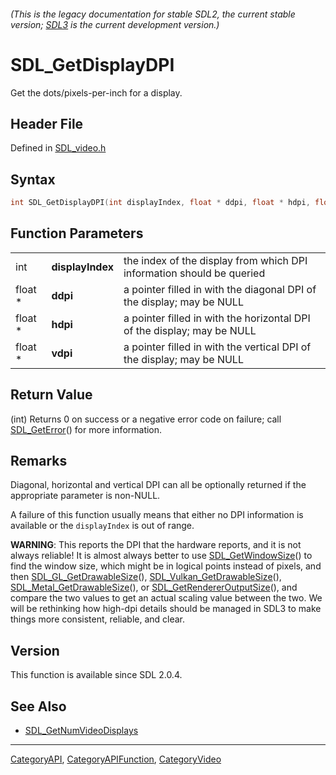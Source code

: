 ###### (This is the legacy documentation for stable SDL2, the current stable version; [SDL3](https://wiki.libsdl.org/SDL3/) is the current development version.)
# SDL_GetDisplayDPI

Get the dots/pixels-per-inch for a display.

## Header File

Defined in [SDL_video.h](https://github.com/libsdl-org/SDL/blob/SDL2/include/SDL_video.h)

## Syntax

```c
int SDL_GetDisplayDPI(int displayIndex, float * ddpi, float * hdpi, float * vdpi);
```

## Function Parameters

|         |                  |                                                                         |
| ------- | ---------------- | ----------------------------------------------------------------------- |
| int     | **displayIndex** | the index of the display from which DPI information should be queried   |
| float * | **ddpi**         | a pointer filled in with the diagonal DPI of the display; may be NULL   |
| float * | **hdpi**         | a pointer filled in with the horizontal DPI of the display; may be NULL |
| float * | **vdpi**         | a pointer filled in with the vertical DPI of the display; may be NULL   |

## Return Value

(int) Returns 0 on success or a negative error code on failure; call
[SDL_GetError](SDL_GetError)() for more information.

## Remarks

Diagonal, horizontal and vertical DPI can all be optionally returned if the
appropriate parameter is non-NULL.

A failure of this function usually means that either no DPI information is
available or the `displayIndex` is out of range.

**WARNING**: This reports the DPI that the hardware reports, and it is not
always reliable! It is almost always better to use
[SDL_GetWindowSize](SDL_GetWindowSize)() to find the window size, which
might be in logical points instead of pixels, and then
[SDL_GL_GetDrawableSize](SDL_GL_GetDrawableSize)(),
[SDL_Vulkan_GetDrawableSize](SDL_Vulkan_GetDrawableSize)(),
[SDL_Metal_GetDrawableSize](SDL_Metal_GetDrawableSize)(), or
[SDL_GetRendererOutputSize](SDL_GetRendererOutputSize)(), and compare the
two values to get an actual scaling value between the two. We will be
rethinking how high-dpi details should be managed in SDL3 to make things
more consistent, reliable, and clear.

## Version

This function is available since SDL 2.0.4.

## See Also

- [SDL_GetNumVideoDisplays](SDL_GetNumVideoDisplays)

----
[CategoryAPI](CategoryAPI), [CategoryAPIFunction](CategoryAPIFunction), [CategoryVideo](CategoryVideo)

